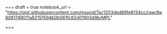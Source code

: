 +++
draft = true
notebook_url = "https://gist.githubusercontent.com/msund/7ac1203ded66fe8134cc/raw/8e8081748011a82151594b0b061fc82d01903d9b/MPL"

+++
